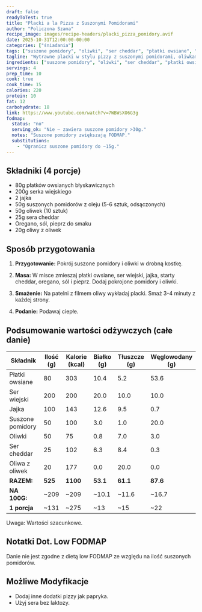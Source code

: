 ```yaml
---
draft: false
readyToTest: true
title: "Placki a la Pizza z Suszonymi Pomidorami"
author: "Policzona Szama"
recipe_image: images/recipe-headers/placki_pizza_pomidory.avif
date: 2025-10-31T12:00:00-00:00
categories: ["śniadania"]
tags: ["suszone pomidory", "oliwki", "ser cheddar", "płatki owsiane", "ser wiejski", "jajko", "oregano", "oliwa z oliwek"]
tagline: "Wytrawne placki w stylu pizzy z suszonymi pomidorami, oliwkami i serem cheddar."
ingredients: ["suszone pomidory", "oliwki", "ser cheddar", "płatki owsiane", "ser wiejski", "jajko", "oliwa z oliwek"]
servings: 4
prep_time: 10
cook: true
cook_time: 15
calories: 220
protein: 10
fat: 12
carbohydrate: 18
link: https://www.youtube.com/watch?v=7WBWsXO6G3g
fodmap:
  status: "no"
  serving_ok: "Nie – zawiera suszone pomidory >30g."
  notes: "Suszone pomidory zwiększają FODMAP."
  substitutions:
    - "Ogranicz suszone pomidory do ~15g."
---
```


## Składniki (4 porcje)

- 80g płatków owsianych błyskawicznych
- 200g serka wiejskiego
- 2 jajka
- 50g suszonych pomidorów z oleju (5-6 sztuk, odsączonych)
- 50g oliwek (10 sztuk)
- 25g sera cheddar
- Oregano, sól, pieprz do smaku
- 20g oliwy z oliwek

## Sposób przygotowania

1. **Przygotowanie:** Pokrój suszone pomidory i oliwki w drobną kostkę.

2. **Masa:** W misce zmieszaj płatki owsiane, ser wiejski, jajka, starty cheddar, oregano, sól i pieprz. Dodaj pokrojone pomidory i oliwki.

3. **Smażenie:** Na patelni z filmem oliwy wykładaj placki. Smaż 3-4 minuty z każdej strony.

4. **Podanie:** Podawaj ciepłe.

## Podsumowanie wartości odżywczych (całe danie)

| Składnik              | Ilość (g) | Kalorie (kcal) | Białko (g) | Tłuszcze (g) | Węglowodany (g) |
|-----------------------|-----------|----------------|------------|--------------|-----------------|
| Płatki owsiane        | 80        | 303            | 10.4       | 5.2          | 53.6            |
| Ser wiejski           | 200       | 200            | 20.0       | 10.0         | 10.0            |
| Jajka                 | 100       | 143            | 12.6       | 9.5          | 0.7             |
| Suszone pomidory      | 50        | 100            | 3.0        | 1.0          | 20.0            |
| Oliwki                | 50        | 75             | 0.8        | 7.0          | 3.0             |
| Ser cheddar           | 25        | 102            | 6.3        | 8.4          | 0.3             |
| Oliwa z oliwek        | 20        | 177            | 0.0        | 20.0         | 0.0             |
| **RAZEM:**            | **525**   | **1100**       | **53.1**   | **61.1**     | **87.6**        |
| **NA 100G:**          | ~209      | ~209           | ~10.1      | ~11.6        | ~16.7           |
| **1 porcja**          | ~131      | ~275           | ~13        | ~15          | ~22            |

Uwaga: Wartości szacunkowe.

## Notatki Dot. Low FODMAP

Danie nie jest zgodne z dietą low FODMAP ze względu na ilość suszonych pomidorów.

## Możliwe Modyfikacje

- Dodaj inne dodatki pizzy jak papryka.
- Użyj sera bez laktozy.